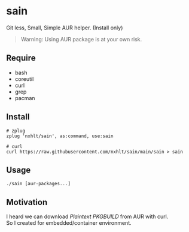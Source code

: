 # sain

Git less, Small, Simple AUR helper. (Install only)

> Warning: Using AUR package is at your own risk.

## Require

- bash
- coreutil
- curl
- grep
- pacman

## Install

```shell
# zplug
zplug 'nxhlt/sain', as:command, use:sain

# curl
curl https://raw.githubusercontent.com/nxhlt/sain/main/sain > sain

```

## Usage

```
./sain [aur-packages...]
```

## Motivation

I heard we can download *Plaintext PKGBUILD* from AUR with curl.  
So I created for embedded/container environment.
